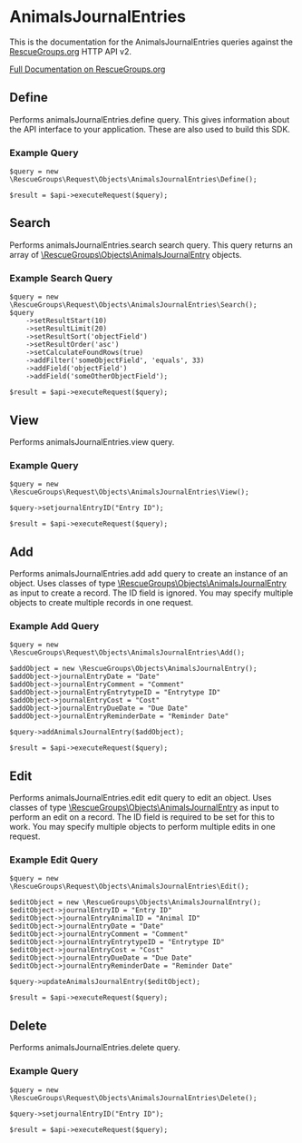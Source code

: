 # AnimalsJournalEntries

This is the documentation for the AnimalsJournalEntries queries against the [RescueGroups.org](https://www.rescuegroups.org/) HTTP API v2.

[Full Documentation on RescueGroups.org](https://userguide.rescuegroups.org/display/APIDG/Object+definitions#Objectdefinitions-animalsJournalEntries)

## Define
Performs animalsJournalEntries.define query. This gives information about the API interface to your application. These are also used to build this SDK.

### Example Query

    $query = new \RescueGroups\Request\Objects\AnimalsJournalEntries\Define();

    $result = $api->executeRequest($query);
## Search
Performs animalsJournalEntries.search search query. This query returns an array of [\RescueGroups\Objects\AnimalsJournalEntry](../../../src/Objects/AnimalsJournalEntry.php) objects.

### Example Search Query

    $query = new \RescueGroups\Request\Objects\AnimalsJournalEntries\Search();
    $query
        ->setResultStart(10)
        ->setResultLimit(20)
        ->setResultSort('objectField')
        ->setResultOrder('asc')
        ->setCalculateFoundRows(true)
        ->addFilter('someObjectField', 'equals', 33)
        ->addField('objectField')
        ->addField('someOtherObjectField');

    $result = $api->executeRequest($query);
## View
Performs animalsJournalEntries.view query.

### Example Query

    $query = new \RescueGroups\Request\Objects\AnimalsJournalEntries\View();

    $query->setjournalEntryID("Entry ID");

    $result = $api->executeRequest($query);

## Add
Performs animalsJournalEntries.add add query to create an instance of an object. Uses classes of type [\RescueGroups\Objects\AnimalsJournalEntry](../../../src/Objects/AnimalsJournalEntry.php) as input to create a record. The ID field is ignored. You may specify multiple objects to create multiple records in one request.

### Example Add Query

    $query = new \RescueGroups\Request\Objects\AnimalsJournalEntries\Add();

    $addObject = new \RescueGroups\Objects\AnimalsJournalEntry();
    $addObject->journalEntryDate = "Date"
    $addObject->journalEntryComment = "Comment"
    $addObject->journalEntryEntrytypeID = "Entrytype ID"
    $addObject->journalEntryCost = "Cost"
    $addObject->journalEntryDueDate = "Due Date"
    $addObject->journalEntryReminderDate = "Reminder Date"

    $query->addAnimalsJournalEntry($addObject);

    $result = $api->executeRequest($query);
## Edit
Performs animalsJournalEntries.edit edit query to edit an object. Uses classes of type [\RescueGroups\Objects\AnimalsJournalEntry](../../../src/Objects/AnimalsJournalEntry.php) as input to perform an edit on a record. The ID field is required to be set for this to work. You may specify multiple objects to perform multiple edits in one request.

### Example Edit Query

    $query = new \RescueGroups\Request\Objects\AnimalsJournalEntries\Edit();

    $editObject = new \RescueGroups\Objects\AnimalsJournalEntry();
    $editObject->journalEntryID = "Entry ID"
    $editObject->journalEntryAnimalID = "Animal ID"
    $editObject->journalEntryDate = "Date"
    $editObject->journalEntryComment = "Comment"
    $editObject->journalEntryEntrytypeID = "Entrytype ID"
    $editObject->journalEntryCost = "Cost"
    $editObject->journalEntryDueDate = "Due Date"
    $editObject->journalEntryReminderDate = "Reminder Date"

    $query->updateAnimalsJournalEntry($editObject);

    $result = $api->executeRequest($query);
## Delete
Performs animalsJournalEntries.delete query.

### Example Query

    $query = new \RescueGroups\Request\Objects\AnimalsJournalEntries\Delete();

    $query->setjournalEntryID("Entry ID");

    $result = $api->executeRequest($query);

